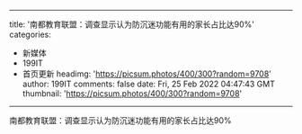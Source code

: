 
---
title: '南都教育联盟：调查显示认为防沉迷功能有用的家长占比达90%'
categories: 
 - 新媒体
 - 199IT
 - 首页更新
headimg: 'https://picsum.photos/400/300?random=9708'
author: 199IT
comments: false
date: Fri, 25 Feb 2022 04:47:43 GMT
thumbnail: 'https://picsum.photos/400/300?random=9708'
---

<div>   
南都教育联盟：调查显示认为防沉迷功能有用的家长占比达90%  
</div>
            